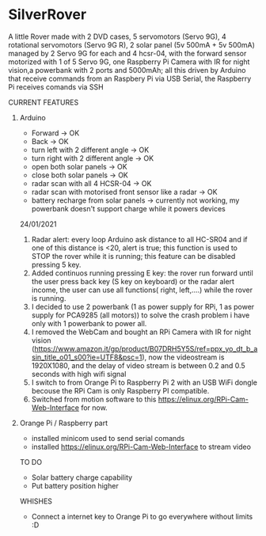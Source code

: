 # SilverRover
A little Rover made with 2 DVD cases, 5 servomotors (Servo 9G), 4 rotational servomotors (Servo 9G R), 2 solar panel (5v 500mA + 5v 500mA) managed by 2 Servo 9G for each and 4 hcsr-04, with the forward sensor motorized with 1 of 5 Servo 9G, one Raspberry Pi Camera with IR for night vision,a powerbank with 2 ports and 5000mAh; all this driven by Arduino that receive commands from an Raspbery Pi via USB Serial, the Raspberry Pi receives comands via SSH





CURRENT FEATURES
1) Arduino
    - Forward -> OK
    - Back -> OK
    - turn left with 2 different angle -> OK
    - turn right with 2 different angle -> OK
    - open both solar panels -> OK 
    - close both solar panels -> OK
    - radar scan with all 4 HCSR-04 -> OK
    - radar scan with motorised front sensor like a radar -> OK
    - battery recharge from solar panels -> currently not working, my powerbank doesn't support charge while it powers devices
    
    24/01/2021
    1) Radar alert: every loop Arduino ask distance to all HC-SR04 and if one of this distance is <20, alert is true; this function is used to STOP the rover while it is       running; this feature can be disabled pressing 5 key.
    2) Added continuos running pressing E key: the rover run forward until the user press back key (S key on keyboard) or the radar alert income, the user can use all functions( right, left,....) while the rover is running.
    3) I decided to use 2 powerbank (1 as power supply for RPi, 1 as power supply for PCA9285 (all motors)) to solve the crash problem i have only with 1 powerbank to power all.
    4) I removed the WebCam and bought an RPi Camera with IR for night vision (https://www.amazon.it/gp/product/B07DRH5Y5S/ref=ppx_yo_dt_b_asin_title_o01_s00?ie=UTF8&psc=1), now the videostream is 1920X1080, and the delay of video stream is between 0.2 and 0.5 seconds with high wifi signal
    5) I switch to from Orange Pi to Raspberry Pi 2 with an USB WiFi dongle becouse the RPi Cam is only Raspberry PI compatible.
    6) Switched from motion software to this https://elinux.org/RPi-Cam-Web-Interface for now.
    
    
2) Orange Pi / Raspberry part
    - installed minicom used to send serial comands
    - installed https://elinux.org/RPi-Cam-Web-Interface to stream video
    
    TO DO
      - Solar battery charge capability
      - Put battery position higher
     
    WHISHES
    - Connect a internet key to Orange Pi to go everywhere without limits :D
    
    
